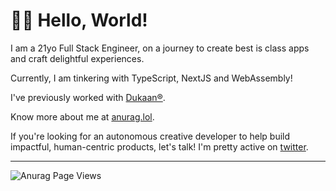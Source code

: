# 👋🏽 Hello, World!

I am a 21yo Full Stack Engineer, on a journey to create best is class apps and craft delightful experiences.

Currently, I am tinkering with TypeScript, NextJS and WebAssembly!

I've previously worked with [Dukaan®](https://www.mydukaan.io/).

Know more about me at [anurag.lol](https://anurag.lol/).

If you're looking for an autonomous creative developer to help build impactful, human-centric products, let's talk! I'm pretty active on [twitter](https://twitter.com/heyanurag/).

---

<p align="left"> <img src="https://komarev.com/ghpvc/?username=heyanurag&label=Views&color=blue&style=flat-square" alt="Anurag Page Views" /> </p>
